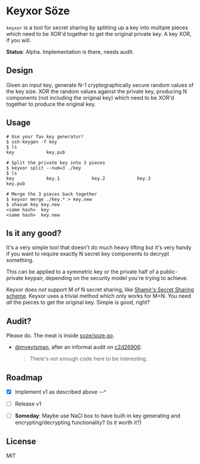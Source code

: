 # Keyxor Söze

`keyxor` is a tool for secret sharing by splitting up a key into multiple pieces which need to be XOR'd together to get the original private key. A key XOR, if you will.

**Status**: Alpha. Implementation is there, needs audit.


## Design

Given an input key, generate N-1 cryptographically secure random values of the key size. XOR the random values against the private key, producing N components (not including the original key) which need to be XOR'd together to produce the original key.

## Usage

```
# Use your fav key generator!
$ ssh-keygen -f key
$ ls
key            key.pub

# Split the private key into 3 pieces
$ keyxor split --num=3 ./key
$ ls
key            key.1            key.2            key.3            key.pub

# Merge the 3 pieces back together
$ keyxor merge ./key.* > key.new
$ shasum key key.new
<same hash>  key
<same hash>  key.new
```

## Is it any good?

It's a very simple tool that doesn't do much heavy lifting but it's very handy if you want to require exactly N secret key components to decrypt something.

This can be applied to a symmetric key or the private half of a public-private keypair, depending on the security model you're trying to achieve.

Keyxor does *not* support M of N secret sharing, like [Shamir's Secret Sharing scheme](https://en.wikipedia.org/wiki/Shamir%27s_Secret_Sharing). Keyxor uses a trivial method which only works for M=N. You need _all_ the pieces to get the original key. Simple is good, right?


## Audit?

Please do. The meat is inside [soze/soze.go](https://github.com/shazow/keyxor/blob/master/soze/soze.go).

* [@mveytsman](https://github.com/mveytsman), after an informal audit on [c2d26906]( https://github.com/shazow/keyxor/tree/c2d26906fbf4120cb2dc92afd9459dca878e8c86):
  > There's not enough code here to be interesting.


## Roadmap

- [x] Implement v1 as described above --^
- [ ] Release v1
- [ ] **Someday**: Maybe use NaCl box to have built-in key generating and encrypting/decrypting functionality? (Is it worth it?)


## License

MIT

